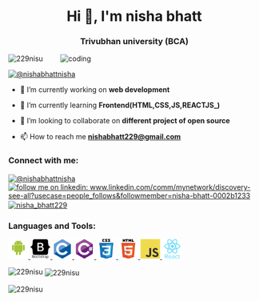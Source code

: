 <h1 align="center">Hi 👋, I'm nisha bhatt</h1>
<h3 align="center">Trivubhan university (BCA)</h3>
<img align="right" alt="coding" width="400" src"https://www.google.com/url?sa=i&url=https%3A%2F%2Fwww.artstation.com%2Fartwork%2FWK41JQ&psig=AOvVaw2J7YjuAbet_Vd1jhjq0a65&ust=1685700051771000&source=images&cd=vfe&ved=0CBEQjRxqFwoTCJC21pjoof8CFQAAAAAdAAAAABAI>

<p align="left"> <img src="https://komarev.com/ghpvc/?username=229nisu&label=Profile%20views&color=0e75b6&style=flat" alt="229nisu" /> </p>

<p align="left"> <a href="https://twitter.com/@nishabhattnisha" target="blank"><img src="https://img.shields.io/twitter/follow/@nishabhattnisha?logo=twitter&style=for-the-badge" alt="@nishabhattnisha" /></a> </p>

- 🔭 I’m currently working on **web development**

- 🌱 I’m currently learning **Frontend(HTML,CSS,JS,REACTJS_)**

- 👯 I’m looking to collaborate on **different project of open source**

- 📫 How to reach me **nishabhatt229@gmail.com**

<h3 align="left">Connect with me:</h3>
<p align="left">
<a href="https://twitter.com/@nishabhattnisha" target="blank"><img align="center" src="https://raw.githubusercontent.com/rahuldkjain/github-profile-readme-generator/master/src/images/icons/Social/twitter.svg" alt="@nishabhattnisha" height="30" width="40" /></a>
<a href="https://linkedin.com/in/follow me on linkedin: www.linkedin.com/comm/mynetwork/discovery-see-all?usecase=people_follows&followmember=nisha-bhatt-0002b1233" target="blank"><img align="center" src="https://raw.githubusercontent.com/rahuldkjain/github-profile-readme-generator/master/src/images/icons/Social/linked-in-alt.svg" alt="follow me on linkedin: www.linkedin.com/comm/mynetwork/discovery-see-all?usecase=people_follows&followmember=nisha-bhatt-0002b1233" height="30" width="40" /></a>
<a href="https://instagram.com/nisha_bhatt229" target="blank"><img align="center" src="https://raw.githubusercontent.com/rahuldkjain/github-profile-readme-generator/master/src/images/icons/Social/instagram.svg" alt="nisha_bhatt229" height="30" width="40" /></a>
</p>

<h3 align="left">Languages and Tools:</h3>
<p align="left"> <a href="https://developer.android.com" target="_blank" rel="noreferrer"> <img src="https://raw.githubusercontent.com/devicons/devicon/master/icons/android/android-original-wordmark.svg" alt="android" width="40" height="40"/> </a> <a href="https://getbootstrap.com" target="_blank" rel="noreferrer"> <img src="https://raw.githubusercontent.com/devicons/devicon/master/icons/bootstrap/bootstrap-plain-wordmark.svg" alt="bootstrap" width="40" height="40"/> </a> <a href="https://www.cprogramming.com/" target="_blank" rel="noreferrer"> <img src="https://raw.githubusercontent.com/devicons/devicon/master/icons/c/c-original.svg" alt="c" width="40" height="40"/> </a> <a href="https://www.w3schools.com/cs/" target="_blank" rel="noreferrer"> <img src="https://raw.githubusercontent.com/devicons/devicon/master/icons/csharp/csharp-original.svg" alt="csharp" width="40" height="40"/> </a> <a href="https://www.w3schools.com/css/" target="_blank" rel="noreferrer"> <img src="https://raw.githubusercontent.com/devicons/devicon/master/icons/css3/css3-original-wordmark.svg" alt="css3" width="40" height="40"/> </a> <a href="https://www.w3.org/html/" target="_blank" rel="noreferrer"> <img src="https://raw.githubusercontent.com/devicons/devicon/master/icons/html5/html5-original-wordmark.svg" alt="html5" width="40" height="40"/> </a> <a href="https://developer.mozilla.org/en-US/docs/Web/JavaScript" target="_blank" rel="noreferrer"> <img src="https://raw.githubusercontent.com/devicons/devicon/master/icons/javascript/javascript-original.svg" alt="javascript" width="40" height="40"/> </a> <a href="https://reactjs.org/" target="_blank" rel="noreferrer"> <img src="https://raw.githubusercontent.com/devicons/devicon/master/icons/react/react-original-wordmark.svg" alt="react" width="40" height="40"/> </a> </p>

<p><img align="left" src="https://github-readme-stats.vercel.app/api/top-langs?username=229nisu&show_icons=true&locale=en&layout=compact" alt="229nisu" /></p>

<p>&nbsp;<img align="center" src="https://github-readme-stats.vercel.app/api?username=229nisu&show_icons=true&locale=en" alt="229nisu" /></p>

<p><img align="center" src="https://github-readme-streak-stats.herokuapp.com/?user=229nisu&" alt="229nisu" /></p>
